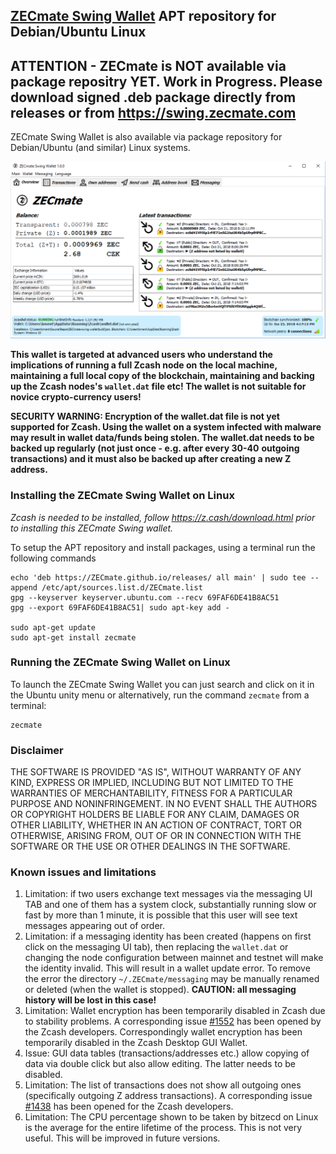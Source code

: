 ## [ZECmate Swing Wallet](https://swing.zecmate.com/) APT repository for Debian/Ubuntu Linux

## ATTENTION - ZECmate is NOT available via package repositry YET. Work in Progress. Please download signed .deb package directly from releases or from https://swing.zecmate.com

ZECmate Swing Wallet is also available via package repository for Debian/Ubuntu (and similar) Linux systems.

![Screenshot](zecmate.png "Main Window")

**This wallet is targeted at advanced users who understand the implications of running a full Zcash node on**
**the local machine, maintaining a full local copy of the blockchain, maintaining and backing up the**
**Zcash nodes's `wallet.dat` file etc! The wallet is not suitable for novice crypto-currency users!**

**SECURITY WARNING: Encryption of the wallet.dat file is not yet supported for Zcash. Using the wallet** 
**on a system infected with malware may result in wallet data/funds being stolen. The**
**wallet.dat needs to be backed up regularly (not just once - e.g. after every 30-40**
**outgoing transactions) and it must also be backed up after creating a new Z address.**

### Installing the ZECmate Swing Wallet on Linux
*Zcash is needed to be installed, follow https://z.cash/download.html prior to installing this ZECmate Swing wallet.*

To setup the APT repository and install packages, using a terminal run the following commands 
```
echo 'deb https://ZECmate.github.io/releases/ all main' | sudo tee --append /etc/apt/sources.list.d/ZECmate.list
gpg --keyserver keyserver.ubuntu.com --recv 69FAF6DE41B8AC51
gpg --export 69FAF6DE41B8AC51| sudo apt-key add -

sudo apt-get update
sudo apt-get install zecmate
```
   
### Running the ZECmate Swing Wallet on Linux

To launch the ZECmate Swing Wallet you can just search and click on it in the Ubuntu unity menu or alternatively, run the command `zecmate` from a terminal:
```
zecmate
```

### Disclaimer

THE SOFTWARE IS PROVIDED "AS IS", WITHOUT WARRANTY OF ANY KIND, EXPRESS OR
IMPLIED, INCLUDING BUT NOT LIMITED TO THE WARRANTIES OF MERCHANTABILITY,
FITNESS FOR A PARTICULAR PURPOSE AND NONINFRINGEMENT. IN NO EVENT SHALL THE
AUTHORS OR COPYRIGHT HOLDERS BE LIABLE FOR ANY CLAIM, DAMAGES OR OTHER
LIABILITY, WHETHER IN AN ACTION OF CONTRACT, TORT OR OTHERWISE, ARISING FROM,
OUT OF OR IN CONNECTION WITH THE SOFTWARE OR THE USE OR OTHER DEALINGS IN THE
SOFTWARE.

### Known issues and limitations
1. Limitation: if two users exchange text messages via the messaging UI TAB and one of them has a system clock, substantially running slow or fast by more than 1 minute, it is possible that this user will see text messages appearing out of order. 
1. Limitation: if a messaging identity has been created (happens on first click on the messaging UI tab), then replacing the `wallet.dat` or changing the node configuration between mainnet and testnet will make the identity invalid. This will result in a wallet update error. To remove the error the directory `~/.ZECmate/messaging` may be manually renamed or deleted (when the wallet is stopped). **CAUTION: all messaging history will be lost in this case!**
1. Limitation: Wallet encryption has been temporarily disabled in Zcash due to stability problems. A corresponding issue 
[#1552](https://github.com/zcash/zcash/issues/1552) has been opened by the Zcash developers. Correspondingly
wallet encryption has been temporarily disabled in the Zcash Desktop GUI Wallet.
1. Issue: GUI data tables (transactions/addresses etc.) allow copying of data via double click but also allow editing. 
The latter needs to be disabled. 
1. Limitation: The list of transactions does not show all outgoing ones (specifically outgoing Z address 
transactions). A corresponding issue [#1438](https://github.com/zcash/zcash/issues/1438) has been opened 
for the Zcash developers. 
1. Limitation: The CPU percentage shown to be taken by bitzecd on Linux is the average for the entire lifetime 
of the process. This is not very useful. This will be improved in future versions.
